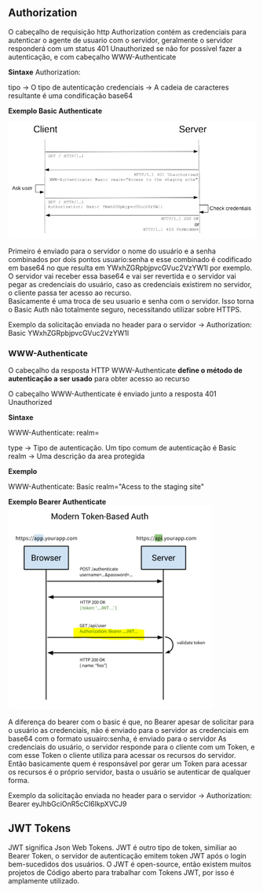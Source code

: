 ## Authorization

O cabeçalho de requisição http Authorization contém as credenciais para autenticar o agente de usuario com o servidor, geralmente o servidor responderá com um status 401 Unauthorized se não for possível fazer a autenticação, e com cabeçalho WWW-Authenticate 


**Sintaxe**
Authorization: <tipo> <credenciais>

tipo -> O tipo de autenticação
credenciais -> A cadeia de caracteres resultante é uma condificação base64

**Exemplo Basic Authenticate**

<img src="./public/httpauth.png" alt="Basic Authenticate" />

Primeiro é enviado para o servidor o nome do usuário e a senha combinados por dois pontos usuario:senha e esse combinado é codificado em base64 no que resulta em YWxhZGRpbjpvcGVuc2VzYW1l por exemplo.
O servidor vai receber essa base64 e vai ser revertida e o servidor vai pegar as credenciais do usuário, caso as credenciais existirem no servidor, o cliente passa ter acesso ao recurso.  
Basicamente é uma troca de seu usuario e senha com o servidor. Isso torna o Basic Auth não totalmente seguro, necessitando utilizar sobre HTTPS.

Exemplo da solicitação enviada no header para o servidor -> Authorization: Basic YWxhZGRpbjpvcGVuc2VzYW1l


### WWW-Authenticate 
O cabeçalho da resposta HTTP WWW-Authenticate **define o método de autenticação a ser usado** para obter acesso ao recurso

O cabeçalho WWW-Authenticate é enviado junto a resposta 401 Unauthorized


**Sintaxe**

WWW-Authenticate: <type> realm=<realm>


type -> Tipo de autenticação. Um tipo comum de autenticação é Basic
realm -> Uma descrição da area protegida

**Exemplo**

WWW-Authenticate: Basic realm="Acess to the staging site" 


**Exemplo Bearer Authenticate**
<img src="./public/HQF1L.png" alt="Bearer Authenticate" />

A diferença do bearer com o basic é que, no Bearer apesar de solicitar para o usuário as credenciais, não é enviado para o servidor as credenciais em base64 com o formato usuairo:senha, é enviado para o servidor
As credenciais do usuário, o servidor responde para o cliente com um Token, e com esse Token o cliente utiliza para acessar os recursos do servidor.
Então basicamente quem é responsável por gerar um Token para acessar os recursos é o próprio servidor, basta o usuário se autenticar de qualquer forma.

Exemplo da solicitação enviada no header para o servidor -> Authorization: Bearer eyJhbGciOnR5cCI6IkpXVCJ9 


## JWT Tokens

JWT significa Json Web Tokens. JWT é outro tipo de token, similiar ao Bearer Token, o servidor de autenticação emitem token JWT após o login bem-sucedidos dos usuários. O JWT é open-source, então existem muitos projetos
de Código aberto para trabalhar com Tokens JWT, por isso é amplamente utilizado.
